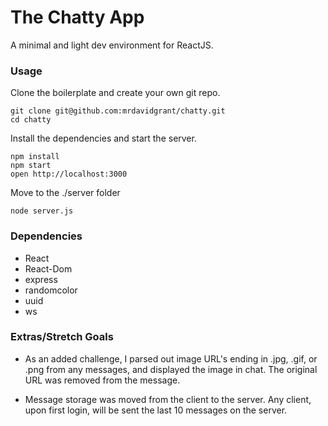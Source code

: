 The Chatty App
=====================

A minimal and light dev environment for ReactJS.

### Usage

Clone the boilerplate and create your own git repo.

```
git clone git@github.com:mrdavidgrant/chatty.git
cd chatty
```

Install the dependencies and start the server.

```
npm install
npm start
open http://localhost:3000
```

Move to the ./server folder

```
node server.js
```

### Dependencies

* React
* React-Dom
* express
* randomcolor
* uuid
* ws

### Extras/Stretch Goals

* As an added challenge, I parsed out image URL's ending in .jpg, .gif, or .png from any messages, and displayed the image in chat.  The original URL was removed from the message.

* Message storage was moved from the client to the server.  Any client, upon first login, will be sent the last 10 messages on the server.
